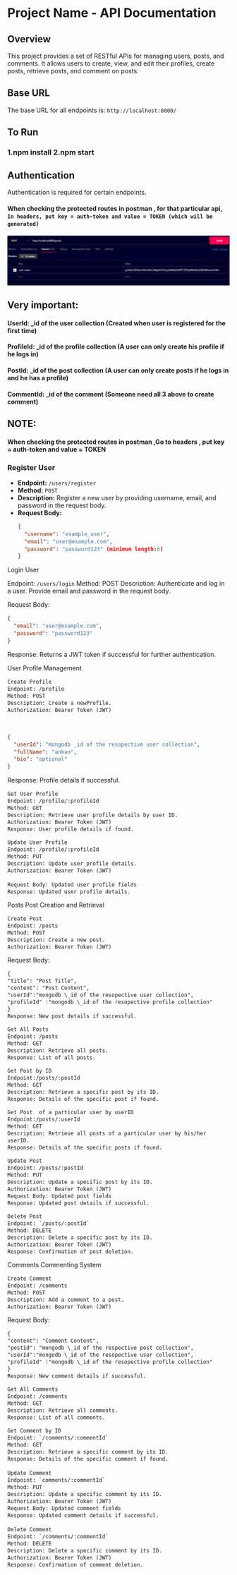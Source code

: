 # Project Name - API Documentation

## Overview

This project provides a set of RESTful APIs for managing users, posts, and comments. It allows users to create, view, and edit their profiles, create posts, retrieve posts, and comment on posts.

## Base URL

The base URL for all endpoints is: `http://localhost:8000/`

## To Run

### 1.npm install 2.npm start

## Authentication

Authentication is required for certain endpoints.

#### When checking the protected routes in postman , for that particular api, `In headers, put key = auth-token and value = TOKEN (which will be generated) `

##### ![](authentication.png)

## Very important:

#### UserId: \_id of the user collection (Created when user is registered for the first time)

#### ProfileId: \_id of the profile collection (A user can only create his profile if he logs in)

#### PostId: \_id of the post collection (A user can only create posts if he logs in and he has a profile)

#### CommentId: \_id of the comment (Someone need all 3 above to create comment)

## NOTE:

#### When checking the protected routes in postman ,Go to headers , put key = auth-token and value = TOKEN

### Register User

- **Endpoint:** `/users/register`
- **Method:** `POST`
- **Description:** Register a new user by providing username, email, and password in the request body.
- **Request Body:**
  ```json
  {
    "username": "example_user",
    "email": "user@example.com",
    "password": "password123" (minimum length:6)
  }
  ```

Login User

Endpoint: `/users/login`
Method: POST
Description: Authenticate and log in a user. Provide email and password in the request body.

Request Body:

```json
{
  "email": "user@example.com",
  "password": "password123"
}
```

Response: Returns a JWT token if successful for further authentication.

User Profile Management
</br>

```
Create Profile
Endpoint: /profile
Method: POST
Description: Create a newProfile.
Authorization: Bearer Token (JWT)
```

</br>

```json
{
  "userId": "mongodb _id of the resopective user collection",
  "fullName": "ankan",
  "bio": "optional"
}
```

Response: Profile details if successful.

```
Get User Profile
Endpoint: /profile/:profileId
Method: GET
Description: Retrieve user profile details by user ID.
Authorization: Bearer Token (JWT)
Response: User profile details if found.
```

```
Update User Profile
Endpoint: /profile/:profileId
Method: PUT
Description: Update user profile details.
Authorization: Bearer Token (JWT)

Request Body: Updated user profile fields
Response: Updated user profile details.
```

Posts
Post Creation and Retrieval

```
Create Post
Endpoint: /posts
Method: POST
Description: Create a new post.
Authorization: Bearer Token (JWT)
```

Request Body:

```
{
"title": "Post Title",
"content": "Post Content",
"userId":"mongodb \_id of the resopective user collection",
"profileId" :"mongodb \_id of the resopective profile collection"
}
Response: New post details if successful.
```

```
Get All Posts
Endpoint: /posts
Method: GET
Description: Retrieve all posts.
Response: List of all posts.
```

```
Get Post by ID
Endpoint:/posts/:postId
Method: GET
Description: Retrieve a specific post by its ID.
Response: Details of the specific post if found.
```

```
Get Post  of a particular user by userID
Endpoint:/posts/:userId 
Method: GET
Description: Retrieve all posts of a particular user by his/her userID.
Response: Details of the specific posts if found.
```

```
Update Post
Endpoint: /posts/:postId
Method: PUT
Description: Update a specific post by its ID.
Authorization: Bearer Token (JWT)
Request Body: Updated post fields
Response: Updated post details if successful.
```

```
Delete Post
Endpoint: `/posts/:postId`
Method: DELETE
Description: Delete a specific post by its ID.
Authorization: Bearer Token (JWT)
Response: Confirmation of post deletion.
```
Comments
Commenting System

```
Create Comment
Endpoint: /comments
Method: POST
Description: Add a comment to a post.
Authorization: Bearer Token (JWT)
```

Request Body:

```
{
"content": "Comment Content",
"postId": "mongodb \_id of the respective post collection",
"userId":"mongodb \_id of the resopective user collection",
"profileId" :"mongodb \_id of the resopective profile collection"
}
Response: New comment details if successful.
```

```
Get All Comments
Endpoint: /comments
Method: GET
Description: Retrieve all comments.
Response: List of all comments.
```

```
Get Comment by ID
Endpoint: `/comments/:commentId`
Method: GET
Description: Retrieve a specific comment by its ID.
Response: Details of the specific comment if found.

Update Comment
Endpoint: `comments/:commentId`
Method: PUT
Description: Update a specific comment by its ID.
Authorization: Bearer Token (JWT)
Request Body: Updated comment fields
Response: Updated comment details if successful.

Delete Comment
Endpoint: `/comments/:commentId`
Method: DELETE
Description: Delete a specific comment by its ID.
Authorization: Bearer Token (JWT)
Response: Confirmation of comment deletion.
```
